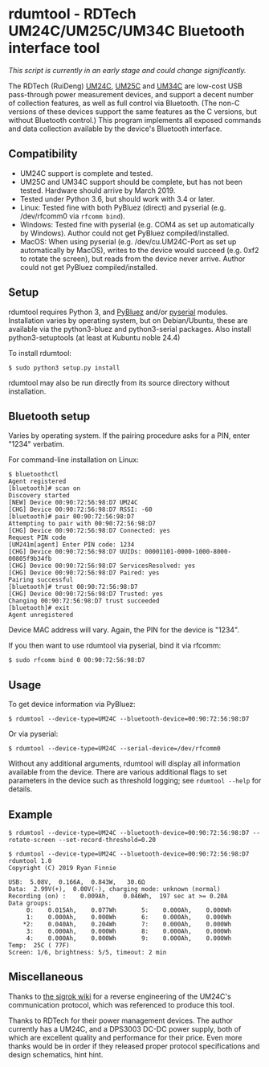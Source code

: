 # rdumtool - RDTech UM24C/UM25C/UM34C Bluetooth interface tool

*This script is currently in an early stage and could change significantly.*

The RDTech (RuiDeng) [UM24C](https://www.aliexpress.com/item/RD-UM24-UM24C-for-APP-USB-2-0-LCD-Display-Voltmeter-ammeter-battery-charge-voltage-current/32845522857.html), [UM25C](https://www.aliexpress.com/store/product/RD-UM25-UM25C-for-APP-USB-2-0-Type-C-LCD-Voltmeter-ammeter-voltage-current-meter/923042_32855845265.html) and [UM34C](https://www.aliexpress.com/store/product/RD-UM34-UM34C-for-APP-USB-3-0-Type-C-DC-Voltmeter-ammeter-voltage-current-meter/923042_32880908871.html) are low-cost USB pass-through power measurement devices, and support a decent number of collection features, as well as full control via Bluetooth.  (The non-C versions of these devices support the same features as the C versions, but without Bluetooth control.)  This program implements all exposed commands and data collection available by the device's Bluetooth interface.

## Compatibility

 * UM24C support is complete and tested.
 * UM25C and UM34C support should be complete, but has not been tested.  Hardware should arrive by March 2019.
 * Tested under Python 3.6, but should work with 3.4 or later.
 * Linux: Tested fine with both PyBluez (direct) and pyserial (e.g. /dev/rfcomm0 via ```rfcomm bind```).
 * Windows: Tested fine with pyserial (e.g. COM4 as set up automatically by Windows).  Author could not get PyBluez compiled/installed.
 * MacOS: When using pyserial (e.g. /dev/cu.UM24C-Port as set up automatically by MacOS), writes to the device would succeed (e.g. 0xf2 to rotate the screen), but reads from the device never arrive.  Author could not get PyBluez compiled/installed.

## Setup

rdumtool requires Python 3, and [PyBluez](https://pypi.org/project/PyBluez/) and/or [pyserial](https://pypi.org/project/pyserial/) modules.  Installation varies by operating system, but on Debian/Ubuntu, these are available via the python3-bluez and python3-serial packages.
Also install python3-setuptools (at least at Kubuntu noble 24.4)

To install rdumtool:

```
$ sudo python3 setup.py install
```

rdumtool may also be run directly from its source directory without installation.

## Bluetooth setup

Varies by operating system.  If the pairing procedure asks for a PIN, enter "1234" verbatim.

For command-line installation on Linux:

```
$ bluetoothctl
Agent registered
[bluetooth]# scan on
Discovery started
[NEW] Device 00:90:72:56:98:D7 UM24C
[CHG] Device 00:90:72:56:98:D7 RSSI: -60
[bluetooth]# pair 00:90:72:56:98:D7
Attempting to pair with 00:90:72:56:98:D7
[CHG] Device 00:90:72:56:98:D7 Connected: yes
Request PIN code
[UM241m[agent] Enter PIN code: 1234
[CHG] Device 00:90:72:56:98:D7 UUIDs: 00001101-0000-1000-8000-00805f9b34fb
[CHG] Device 00:90:72:56:98:D7 ServicesResolved: yes
[CHG] Device 00:90:72:56:98:D7 Paired: yes
Pairing successful
[bluetooth]# trust 00:90:72:56:98:D7
[CHG] Device 00:90:72:56:98:D7 Trusted: yes
Changing 00:90:72:56:98:D7 trust succeeded
[bluetooth]# exit
Agent unregistered
```

Device MAC address will vary.  Again, the PIN for the device is "1234".

If you then want to use rdumtool via pyserial, bind it via rfcomm:

```
$ sudo rfcomm bind 0 00:90:72:56:98:D7
```

## Usage

To get device information via PyBluez:

```
$ rdumtool --device-type=UM24C --bluetooth-device=00:90:72:56:98:D7
```

Or via pyserial:

```
$ rdumtool --device-type=UM24C --serial-device=/dev/rfcomm0
```

Without any additional arguments, rdumtool will display all information available from the device.  There are various additional flags to set parameters in the device such as threshold logging; see ```rdumtool --help``` for details.

## Example

```
$ rdumtool --device-type=UM24C --bluetooth-device=00:90:72:56:98:D7 --rotate-screen --set-record-threshold=0.20

$ rdumtool --device-type=UM24C --bluetooth-device=00:90:72:56:98:D7
rdumtool 1.0
Copyright (C) 2019 Ryan Finnie

USB:  5.08V,  0.166A,  0.843W,   30.6Ω
Data:  2.99V(+),  0.00V(-), charging mode: unknown (normal)
Recording (on) :    0.009Ah,    0.046Wh,  197 sec at >= 0.20A
Data groups:
     0:    0.015Ah,    0.077Wh       5:    0.000Ah,    0.000Wh
     1:    0.000Ah,    0.000Wh       6:    0.000Ah,    0.000Wh
    *2:    0.040Ah,    0.204Wh       7:    0.000Ah,    0.000Wh
     3:    0.000Ah,    0.000Wh       8:    0.000Ah,    0.000Wh
     4:    0.000Ah,    0.000Wh       9:    0.000Ah,    0.000Wh
Temp:  25C ( 77F)
Screen: 1/6, brightness: 5/5, timeout: 2 min
```

## Miscellaneous

Thanks to [the sigrok wiki](https://sigrok.org/wiki/RDTech_UM24C) for a reverse engineering of the UM24C's communication protocol, which was referenced to produce this tool.

Thanks to RDTech for their power management devices.  The author currently has a UM24C, and a DPS3003 DC-DC power supply, both of which are excellent quality and performance for their price.  Even more thanks would be in order if they released proper protocol specifications and design schematics, hint hint.
